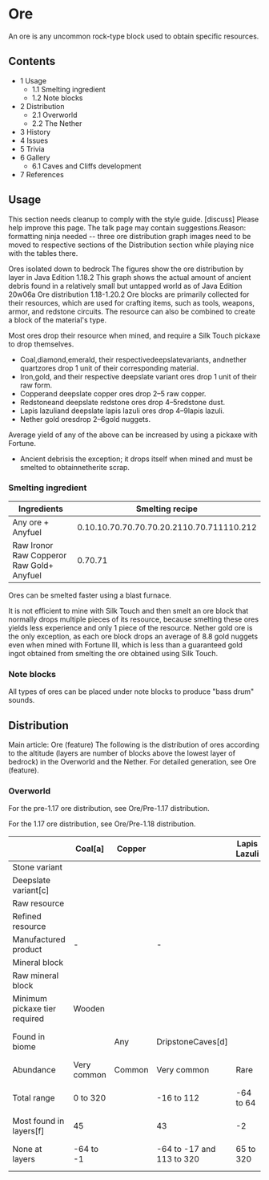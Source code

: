 # Ore
An ore is any uncommon rock-type block used to obtain specific resources.

## Contents
- 1 Usage
	- 1.1 Smelting ingredient
	- 1.2 Note blocks
- 2 Distribution
	- 2.1 Overworld
	- 2.2 The Nether
- 3 History
- 4 Issues
- 5 Trivia
- 6 Gallery
	- 6.1 Caves and Cliffs development
- 7 References

## Usage

  

This section needs cleanup to comply with the style guide. [discuss]
Please help improve this page. The talk page may contain suggestions.Reason: formatting ninja needed -- three ore distribution graph images need to be moved to respective sections of the Distribution section while playing nice with the tables there.


Ores isolated down to bedrock
The figures show the ore distribution by layer in Java Edition 1.18.2
This graph shows the actual amount of ancient debris found in a relatively small but untapped world as of Java Edition 20w06a
Ore distribution 1.18-1.20.2
Ore blocks are primarily collected for their resources, which are used for crafting items, such as tools, weapons, armor, and redstone circuits. The resource can also be combined to create a block of the material's type. 

Most ores drop their resource when mined, and require a Silk Touch pickaxe to drop themselves.

- Coal,diamond,emerald, their respectivedeepslatevariants, andnether quartzores drop 1 unit of their corresponding material.
- Iron,gold, and their respective deepslate variant ores drop 1 unit of their raw form.
- Copperand deepslate copper ores drop 2–5 raw copper.
- Redstoneand deepslate redstone ores drop 4–5redstone dust.
- Lapis lazuliand deepslate lapis lazuli ores drop 4–9lapis lazuli.
- Nether gold oresdrop 2–6gold nuggets.

Average yield of any of the above can be increased by using a pickaxe with Fortune.

- Ancient debrisis the exception; it drops itself when mined and must be smelted to obtainnetherite scrap.

### Smelting ingredient
| Ingredients                                           | Smelting recipe                           |
|-------------------------------------------------------|-------------------------------------------|
| Any ore + Anyfuel                                     | 0.10.10.70.70.70.70.20.2110.70.711110.212 |
| Raw Ironor<br/>Raw Copperor<br/>Raw Gold+<br/>Anyfuel | 0.70.71                                   |

Ores can be smelted faster using a blast furnace.

It is not efficient to mine with Silk Touch and then smelt an ore block that normally drops multiple pieces of its resource, because smelting these ores yields less experience and only 1 piece of the resource. Nether gold ore is the only exception, as each ore block drops an average of 8.8 gold nuggets even when mined with Fortune III, which is less than a guaranteed gold ingot obtained from smelting the ore obtained using Silk Touch.

### Note blocks
All types of ores can be placed under note blocks to produce "bass drum" sounds.

## Distribution
Main article: Ore (feature)
The following is the distribution of ores according to the altitude (layers are number of blocks above the lowest layer of bedrock) in the Overworld and the Nether. For detailed generation, see Ore (feature).

### Overworld
For the pre-1.17 ore distribution, see Ore/Pre-1.17 distribution.

For the 1.17 ore distribution, see Ore/Pre-1.18 distribution.

|                               | Coal[a]     | Copper |                           | Lapis Lazuli | Iron       | Gold      |             | Redstone  | Diamond       | Emerald[b]                    |
|-------------------------------|-------------|--------|---------------------------|--------------|------------|-----------|-------------|-----------|---------------|-------------------------------|
| Stone variant                 |             |        |                           |              |            |           |             |           |               |                               |
| Deepslate variant[c]          |             |        |                           |              |            |           |             |           |               |                               |
| Raw resource                  |             |        |                           |              |            |           |             |           |               |                               |
| Refined resource              |             |        |                           |              |            |           |             |           |               |                               |
| Manufactured product          | -           |        | -                         |              |            |           |             | -         | -             | -                             |
| Mineral block                 |             |        |                           |              |            |           |             |           |               |                               |
| Raw mineral block             |             |        |                           |              |            |           |             |           |               |                               |
| Minimum pickaxe tier required | Wooden      |        |                           |              | Stone      |           |             |           |               | Iron                          |
| Found in biome                |             | Any    | DripstoneCaves[d]         |              |            | Any       | Badlands[e] |           | Any           | Mountains<br/>Windswept Hills |
| Abundance                     | Very common | Common | Very common               | Rare         | Common     | Rare      | Common      | Uncommon  | Very uncommon | Uncommon                      |
| Total range                   | 0 to 320    |        | -16 to 112                | -64 to 64    | -64 to 320 | -64 to 32 | -64 to 256  |           | -64 to 16     | -16 to 320                    |
| Most found in layers[f]       | 45          |        | 43                        | -2           | 14         | -18       | 32 to 256   |           | -59           | 85                            |
| None at layers                | -64 to -1   |        | -64 to -17 and 113 to 320 | 65 to 320    | 73 to 79   | 33 to 320 | 257 to 320  | 15 to 320 | 16 to 320     | -64 to -17                    |

